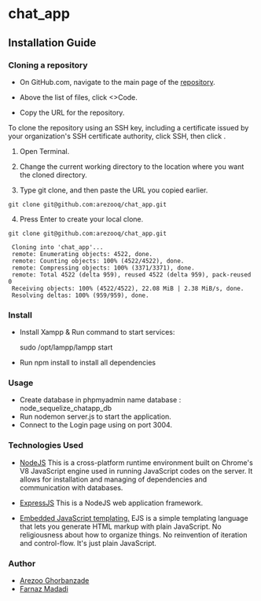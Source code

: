 # chat_app

## Installation Guide

### Cloning a repository 

* On GitHub.com, navigate to the main page of the [repository](https://github.com/arezooq/chat_app).
* Above the list of files, click <>Code.

* Copy the URL for the repository.

To clone the repository using an SSH key, including a certificate issued by your organization's SSH certificate authority, click SSH, then click .

  1. Open Terminal.

  2. Change the current working directory to the location where you want the cloned directory.

  3. Type git clone, and then paste the URL you copied earlier.

    git clone git@github.com:arezooq/chat_app.git

  4. Press Enter to create your local clone.

    git clone git@github.com:arezooq/chat_app.git

     Cloning into 'chat_app'...
     remote: Enumerating objects: 4522, done.
     remote: Counting objects: 100% (4522/4522), done.
     remote: Compressing objects: 100% (3371/3371), done.
     remote: Total 4522 (delta 959), reused 4522 (delta 959), pack-reused 0
     Receiving objects: 100% (4522/4522), 22.08 MiB | 2.38 MiB/s, done.
     Resolving deltas: 100% (959/959), done.


### Install

* Install Xampp & Run command to start services:
 
   sudo /opt/lampp/lampp start


*  Run npm install to install all dependencies

### Usage

* Create database in phpmyadmin name database : node_sequelize_chatapp_db
* Run nodemon server.js to start the application.
* Connect to the Login page using on port 3004.


### Technologies Used

* [NodeJS](https://nodejs.org/) This is a cross-platform runtime environment built on Chrome's V8 JavaScript engine used in running JavaScript codes on the server. It allows for installation and managing of dependencies and communication with databases.

* [ExpressJS](https://www.expressjs.org/) This is a NodeJS web application framework.

* [Embedded JavaScript templating.](https://ejs.co/)  EJS is a simple templating language that lets you generate HTML markup with plain JavaScript. No religiousness about how to organize things. No reinvention of iteration and control-flow. It's just plain JavaScript.


### Author

* [Arezoo Ghorbanzade](https://github.com/arezooq)
* [Farnaz Madadi](https://github.com/farnazmmd)

